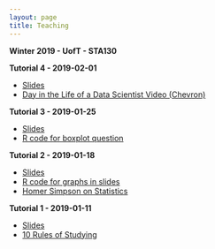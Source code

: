 ```yaml
---
layout: page
title: Teaching
---
```


**Winter 2019 - UofT - STA130**

**Tutorial 4 - 2019-02-01**
- <a href="https://daveveitch.github.io/teaching/2019S-STA130/Tutorial4.pdf">Slides</a>
- <a href="https://www.youtube.com/watch?v=_Wk9T_G-u4o">Day in the Life of a Data Scientist Video (Chevron)</a>

**Tutorial 3 - 2019-01-25**
- <a href="https://daveveitch.github.io/teaching/2019S-STA130/Tutorial3.pdf">Slides</a>
- <a href="https://daveveitch.github.io/teaching/2019S-STA130/boxplots.R">R code for boxplot question</a>

**Tutorial 2 - 2019-01-18**
- <a href="https://daveveitch.github.io/teaching/2019S-STA130/Tutorial2.pdf">Slides</a>
- <a href="https://daveveitch.github.io/teaching/2019S-STA130/tutorial2rplot.R">R code for graphs in slides</a>
- <a href="https://www.youtube.com/watch?v=sm7ArKlzHSM">Homer Simpson on Statistics</a>

**Tutorial 1 - 2019-01-11**
- <a href="https://daveveitch.github.io/teaching/2019S-STA130/Week1.pdf">Slides</a>
- <a href="https://daveveitch.github.io/teaching/2019S-STA130/10rules-of-studying.pdf">10 Rules of Studying</a>
